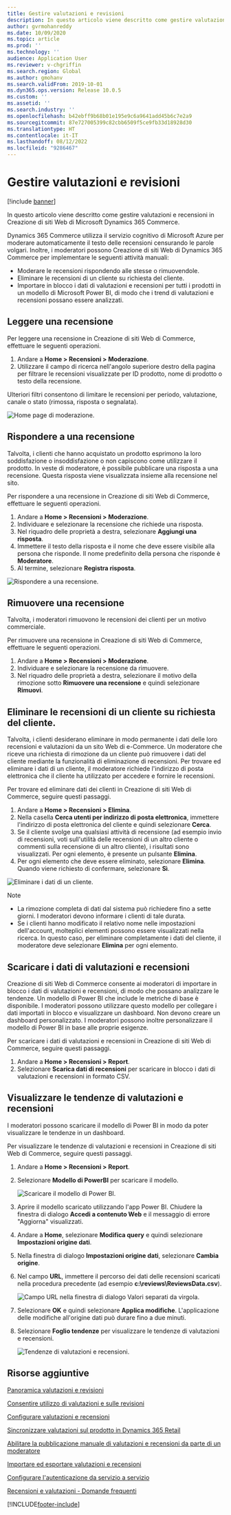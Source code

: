 ```yaml
---
title: Gestire valutazioni e revisioni
description: In questo articolo viene descritto come gestire valutazioni e recensioni in Creazione di siti Web di Microsoft Dynamics 365 Commerce.
author: gvrmohanreddy
ms.date: 10/09/2020
ms.topic: article
ms.prod: ''
ms.technology: ''
audience: Application User
ms.reviewer: v-chgriffin
ms.search.region: Global
ms.author: gmohanv
ms.search.validFrom: 2019-10-01
ms.dyn365.ops.version: Release 10.0.5
ms.custom: ''
ms.assetid: ''
ms.search.industry: ''
ms.openlocfilehash: b42ebff9b68b01e195e9c6a9641add45b6c7e2a9
ms.sourcegitcommit: 87e727005399c82cbb6509f5ce9fb33d18928d30
ms.translationtype: HT
ms.contentlocale: it-IT
ms.lasthandoff: 08/12/2022
ms.locfileid: "9286467"
---
```

# <a name="manage-ratings-and-reviews"></a>Gestire valutazioni e revisioni

[!include [banner](includes/banner.md)]

In questo articolo viene descritto come gestire valutazioni e recensioni in Creazione di siti Web di Microsoft Dynamics 365 Commerce.

Dynamics 365 Commerce utilizza il servizio cognitivo di Microsoft Azure per moderare automaticamente il testo delle recensioni censurando le parole volgari. Inoltre, i moderatori possono Creazione di siti Web di Dynamics 365 Commerce per implementare le seguenti attività manuali:

- Moderare le recensioni rispondendo alle stesse o rimuovendole.
- Eliminare le recensioni di un cliente su richiesta del cliente.
- Importare in blocco i dati di valutazioni e recensioni per tutti i prodotti in un modello di Microsoft Power BI, di modo che i trend di valutazioni e recensioni possano essere analizzati.

## <a name="read-a-review"></a>Leggere una recensione 

Per leggere una recensione in Creazione di siti Web di Commerce, effettuare le seguenti operazioni.

1. Andare a **Home \> Recensioni \> Moderazione**.
1. Utilizzare il campo di ricerca nell'angolo superiore destro della pagina per filtrare le recensioni visualizzate per ID prodotto, nome di prodotto o testo della recensione.

Ulteriori filtri consentono di limitare le recensioni per periodo, valutazione, canale o stato (rimossa, risposta o segnalata).

![Home page di moderazione.](media/rnr-moderation-home.png) 

## <a name="respond-to-a-review"></a>Rispondere a una recensione 

Talvolta, i clienti che hanno acquistato un prodotto esprimono la loro soddisfazione o insoddisfazione o non capiscono come utilizzare il prodotto. In veste di moderatore, è possibile pubblicare una risposta a una recensione. Questa risposta viene visualizzata insieme alla recensione nel sito. 

Per rispondere a una recensione in Creazione di siti Web di Commerce, effettuare le seguenti operazioni.

1. Andare a **Home \> Recensioni \> Moderazione**.
1. Individuare e selezionare la recensione che richiede una risposta.
1. Nel riquadro delle proprietà a destra, selezionare **Aggiungi una risposta**.
1. Immettere il testo della risposta e il nome che deve essere visibile alla persona che risponde. Il nome predefinito della persona che risponde è **Moderatore**.
1. Al termine, selezionare **Registra risposta**.

![Rispondere a una recensione.](media/rnr-moderation-response.png) 

## <a name="take-down-a-review"></a>Rimuovere una recensione 

Talvolta, i moderatori rimuovono le recensioni dei clienti per un motivo commerciale. 

Per rimuovere una recensione in Creazione di siti Web di Commerce, effettuare le seguenti operazioni.

1. Andare a **Home \> Recensioni \> Moderazione**.
1. Individuare e selezionare la recensione da rimuovere.
1. Nel riquadro delle proprietà a destra, selezionare il motivo della rimozione sotto **Rimuovere una recensione** e quindi selezionare **Rimuovi**.
    
## <a name="delete-a-customers-reviews-at-the-customers-request"></a>Eliminare le recensioni di un cliente su richiesta del cliente. 

Talvolta, i clienti desiderano eliminare in modo permanente i dati delle loro recensioni e valutazioni da un sito Web di e-Commerce. Un moderatore che riceve una richiesta di rimozione da un cliente può rimuovere i dati del cliente mediante la funzionalità di eliminazione di recensioni. Per trovare ed eliminare i dati di un cliente, il moderatore richiede l'indirizzo di posta elettronica che il cliente ha utilizzato per accedere e fornire le recensioni. 

Per trovare ed eliminare dati dei clienti in Creazione di siti Web di Commerce, seguire questi passaggi.

1. Andare a **Home \> Recensioni \> Elimina**.
1. Nella casella **Cerca utenti per indirizzo di posta elettronica**, immettere l'indirizzo di posta elettronica del cliente e quindi selezionare **Cerca**.
1. Se il cliente svolge una qualsiasi attività di recensione (ad esempio invio di recensioni, voti sull'utilità delle recensioni di un altro cliente o commenti sulla recensione di un altro cliente), i risultati sono visualizzati. Per ogni elemento, è presente un pulsante **Elimina**.
1. Per ogni elemento che deve essere eliminato, selezionare **Elimina**. Quando viene richiesto di confermare, selezionare **Sì**. 
    
![Eliminare i dati di un cliente.](media/rnr-moderation-delete-reviews.png) 

> [!NOTE]
> - La rimozione completa di dati dal sistema può richiedere fino a sette giorni. I moderatori devono informare i clienti di tale durata.
> - Se i clienti hanno modificato il relativo nome nelle impostazioni dell'account, molteplici elementi possono essere visualizzati nella ricerca. In questo caso, per eliminare completamente i dati del cliente, il moderatore deve selezionare **Elimina** per ogni elemento. 

## <a name="download-ratings-and-reviews-data"></a>Scaricare i dati di valutazioni e recensioni

Creazione di siti Web di Commerce consente ai moderatori di importare in blocco i dati di valutazioni e recensioni, di modo che possano analizzare le tendenze. Un modello di Power BI che include le metriche di base è disponibile. I moderatori possono utilizzare questo modello per collegare i dati importati in blocco e visualizzare un dashboard. Non devono creare un dashboard personalizzato. I moderatori possono inoltre personalizzare il modello di Power BI in base alle proprie esigenze. 

Per scaricare i dati di valutazioni e recensioni in Creazione di siti Web di Commerce, seguire questi passaggi.

1. Andare a **Home \> Recensioni \> Report**.
1. Selezionare **Scarica dati di recensioni** per scaricare in blocco i dati di valutazioni e recensioni in formato CSV.

## <a name="view-ratings-and-reviews-trends"></a>Visualizzare le tendenze di valutazioni e recensioni

I moderatori possono scaricare il modello di Power BI in modo da poter visualizzare le tendenze in un dashboard.

Per visualizzare le tendenze di valutazioni e recensioni in Creazione di siti Web di Commerce, seguire questi passaggi.

1. Andare a **Home \> Recensioni \> Report**.
1. Selezionare **Modello di PowerBI** per scaricare il modello.

    ![Scaricare il modello di Power BI.](media/rnr-moderation-reports.png) 

1. Aprire il modello scaricato utilizzando l'app Power BI. Chiudere la finestra di dialogo **Accedi a contenuto Web** e il messaggio di errore "Aggiorna" visualizzati.
1. Andare a **Home**, selezionare **Modifica query** e quindi selezionare **Impostazioni origine dati**.
1. Nella finestra di dialogo **Impostazioni origine dati**, selezionare **Cambia origine**.
1. Nel campo **URL**, immettere il percorso dei dati delle recensioni scaricati nella procedura precedente (ad esempio **c:\\reviews\\ReviewsData.csv**).

    ![Campo URL nella finestra di dialogo Valori separati da virgola.](media/rnr-powerbi-datasource-settings.png) 

1. Selezionare **OK** e quindi selezionare **Applica modifiche**. L'applicazione delle modifiche all'origine dati può durare fino a due minuti.
1. Selezionare **Foglio tendenze** per visualizzare le tendenze di valutazioni e recensioni.

    ![Tendenze di valutazioni e recensioni.](media/rnr-powerbi-dashboard-template.png) 
    
## <a name="additional-resources"></a>Risorse aggiuntive

[Panoramica valutazioni e revisioni](ratings-reviews-overview.md)

[Consentire utilizzo di valutazioni e sulle revisioni](opt-in-ratings-reviews.md)

[Configurare valutazioni e recensioni](configure-ratings-reviews.md)

[Sincronizzare valutazioni sul prodotto in Dynamics 365 Retail](sync-product-ratings.md)

[Abilitare la pubblicazione manuale di valutazioni e recensioni da parte di un moderatore](manual-publish-rating-reviews.md)

[Importare ed esportare valutazioni e recensioni](import-export-reviews.md)

[Configurare l'autenticazione da servizio a servizio](service-to-service-auth.md)

[Recensioni e valutazioni - Domande frequenti](ratings-reviews-faq.md)


[!INCLUDE[footer-include](../includes/footer-banner.md)]
